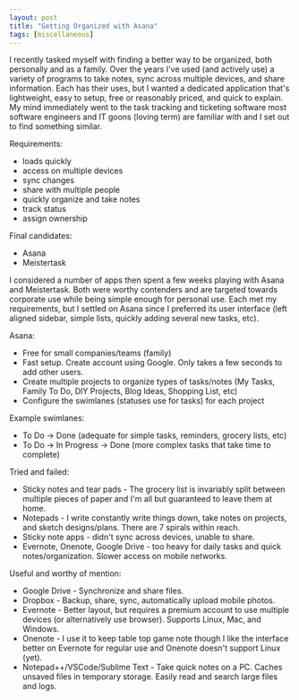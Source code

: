 ```yaml
---
layout: post
title: "Getting Organized with Asana"
tags: [miscellaneous]
---
```


I recently tasked myself with finding a better way to be organized, both personally and as a family.  Over the years I've used (and actively use) a variety of programs to take notes, sync across multiple devices, and share information.  Each has their uses, but I wanted a dedicated application that's lightweight, easy to setup, free or reasonably priced, and quick to explain.  My mind immediately went to the task tracking and ticketing software most software engineers and IT goons (loving term) are familiar with and I set out to find something similar.



Requirements:
* loads quickly 
* access on multiple devices
* sync changes
* share with multiple people
* quickly organize and take notes
* track status
* assign ownership

Final candidates:
* Asana
* Meistertask

I considered a number of apps then spent a few weeks playing with Asana and Meistertask.  Both were worthy contenders and are targeted towards corporate use while being simple enough for personal use.  Each met my requirements, but I settled on Asana since I preferred its user interface (left aligned sidebar, simple lists, quickly adding several new tasks, etc).

Asana:
* Free for small companies/teams (family)
* Fast setup.  Create account using Google.  Only takes a few seconds to add other users.
* Create multiple projects to organize types of tasks/notes (My Tasks, Family To Do, DIY Projects, Blog Ideas, Shopping List, etc)
* Configure the swimlanes (statuses use for tasks) for each project

Example swimlanes:
* To Do -> Done (adequate for simple tasks, reminders, grocery lists, etc)
* To Do -> In Progress -> Done (more complex tasks that take time to complete)

Tried and failed:
* Sticky notes and tear pads - The grocery list is invariably split between multiple pieces of paper and I'm all but guaranteed to leave them at home.
* Notepads - I write constantly write things down, take notes on projects, and sketch designs/plans.  There are 7 spirals within reach.
* Sticky note apps - didn't sync across devices, unable to share.
* Evernote, Onenote, Google Drive - too heavy for daily tasks and quick notes/organization. Slower access on mobile networks.

Useful and worthy of mention:
* Google Drive - Synchronize and share files.
* Dropbox - Backup, share, sync, automatically upload mobile photos.
* Evernote - Better layout, but requires a premium account to use multiple devices (or alternatively use browser).  Supports Linux, Mac, and Windows.
* Onenote - I use it to keep table top game note though I like the interface better on Evernote for regular use and Onenote doesn't support Linux (yet).
* Notepad++/VSCode/Sublime Text - Take quick notes on a PC. Caches unsaved files in temporary storage.  Easily read and search large files and logs.
